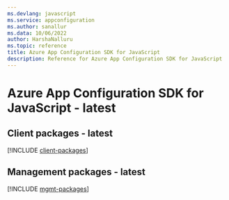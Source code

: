 ```yaml
---
ms.devlang: javascript
ms.service: appconfiguration
ms.author: sanallur
ms.data: 10/06/2022
author: HarshaNalluru
ms.topic: reference
title: Azure App Configuration SDK for JavaScript
description: Reference for Azure App Configuration SDK for JavaScript
---
```

# Azure App Configuration SDK for JavaScript - latest

## Client packages - latest
[!INCLUDE [client-packages](app-configuration-client-index.md)]
## Management packages - latest
[!INCLUDE [mgmt-packages](app-configuration-mgmt-index.md)]